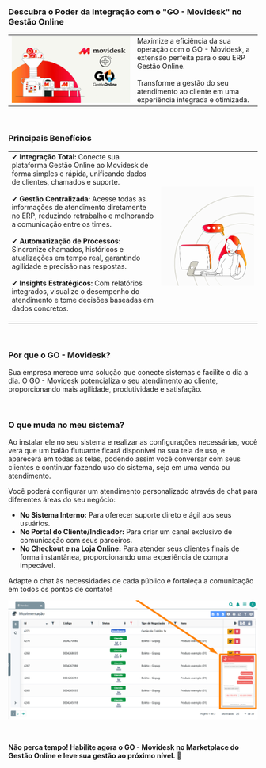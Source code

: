 ### Descubra o Poder da Integração com o "GO - Movidesk" no Gestão Online

| | |
|-|-|
|![](https://github.com/Gestao-Online/public-docs/blob/b5072b2d3118dfe1be419421b59b57f0f1d78fc0/erp-v2/marketplace/extensions/me.movidesk.gestao-online.chat/assets/extensao_movidesk_chat_01.png?raw=true) |Maximize a eficiência da sua operação com o GO - Movidesk, a extensão perfeita para o seu ERP Gestão Online.<br><br>Transforme a gestão do seu atendimento ao cliente em uma experiência integrada e otimizada. |

<br>

### Principais Benefícios

| | |
|-|-|
|✔ **Integração Total:** Conecte sua plataforma Gestão Online ao Movidesk de forma simples e rápida, unificando dados de clientes, chamados e suporte.<br><br>✔ **Gestão Centralizada:** Acesse todas as informações de atendimento diretamente no ERP, reduzindo retrabalho e melhorando a comunicação entre os times.<br><br>✔ **Automatização de Processos:** Sincronize chamados, históricos e atualizações em tempo real, garantindo agilidade e precisão nas respostas.<br><br>✔ **Insights Estratégicos:** Com relatórios integrados, visualize o desempenho do atendimento e tome decisões baseadas em dados concretos.<br><br> |![](https://github.com/Gestao-Online/public-docs/blob/f3016f26c3751c1cf822ef9e57da41c58fc58ee5/erp-v2/marketplace/extensions/me.movidesk.gestao-online.chat/assets/extensao_movidesk_chat_02.png?raw=true) |

<br>

### Por que o GO - Movidesk?

Sua empresa merece uma solução que conecte sistemas e facilite o dia a dia. O GO - Movidesk potencializa o seu atendimento ao cliente, proporcionando mais agilidade, produtividade e satisfação.

<br>

### O que muda no meu sistema?

Ao instalar ele no seu sistema e realizar as configurações necessárias, você verá que um balão flutuante ficará disponível na sua tela de uso, e aparecerá em todas as telas, podendo assim você conversar com seus clientes e continuar fazendo uso do sistema, seja em uma venda ou atendimento.

Você poderá configurar um atendimento personalizado através de chat para diferentes áreas do seu negócio:

* **No Sistema Interno:** Para oferecer suporte direto e ágil aos seus usuários.
* **No Portal do Cliente/Indicador:** Para criar um canal exclusivo de comunicação com seus parceiros.
* **No Checkout e na Loja Online:** Para atender seus clientes finais de forma instantânea, proporcionando uma experiência de compra impecável.

Adapte o chat às necessidades de cada público e fortaleça a comunicação em todos os pontos de contato!

![](https://github.com/Gestao-Online/public-docs/blob/93b95c0520143985efb6f0987618452ff2bd4dab/erp-v2/marketplace/extensions/me.movidesk.gestao-online.chat/assets/extensao_movidesk_chat_03.png?raw=true)

<br>

**Não perca tempo! Habilite agora o GO - Movidesk no Marketplace do Gestão Online e leve sua gestão ao próximo nível. 🚀**